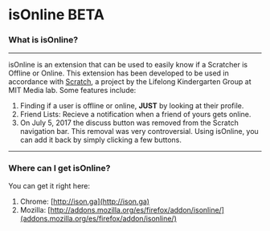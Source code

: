 # isOnline BETA

### What is isOnline?

* * *

isOnline is an extension that can be used to easily know if a Scratcher is Offline or Online. This extension has been developed to be used in accordance with [Scratch](http://scratch.mit.edu), a project by the Lifelong Kindergarten Group at MIT Media lab. Some features include:

1.  Finding if a user is offline or online, **JUST** by looking at their profile.
2.  Friend Lists: Recieve a notification when a friend of yours gets online.
3.  On July 5, 2017 the discuss button was removed from the Scratch navigation bar. This removal was very controversial. Using isOnline, you can add it back by simply clicking a few buttons.

* * *

### Where can I get isOnline?

You can get it right here:

1.  Chrome: [http://ison.ga](http://ison.ga)
2.  Mozilla: [http://addons.mozilla.org/es/firefox/addon/isonline/](addons.mozilla.org/es/firefox/addon/isonline/)
